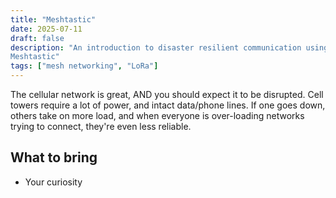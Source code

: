 ```yaml
---
title: "Meshtastic"
date: 2025-07-11
draft: false
description: "An introduction to disaster resilient communication using
Meshtastic"
tags: ["mesh networking", "LoRa"]
---
```



The cellular network is great, AND you should expect it to be disrupted. Cell towers require a lot of power, and intact data/phone lines. If one goes down, others take on more load, and when everyone is over-loading networks trying to connect, they're even less reliable. 

## What to bring

- Your curiosity
